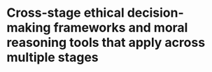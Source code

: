 # Cross-stage ethical decision-making frameworks and moral reasoning tools that apply across multiple stages
